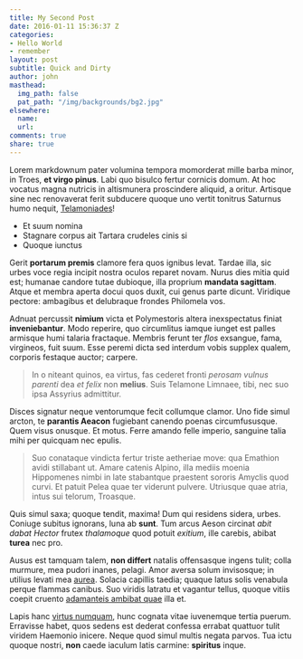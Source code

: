 ```yaml
---
title: My Second Post
date: 2016-01-11 15:36:37 Z
categories:
- Hello World
- remember
layout: post
subtitle: Quick and Dirty
author: john
masthead:
  img_path: false
  pat_path: "/img/backgrounds/bg2.jpg"
elsewhere:
  name: 
  url: 
comments: true
share: true
---
```


Lorem markdownum pater volumina tempora momorderat mille barba minor, in Troes,
**et virgo pinus**. Labi quo bisulco fertur cornicis domum. At hoc vocatus magna
nutricis in altismunera proscindere aliquid, a oritur. Artisque sine nec
renovaverat ferit subducere quoque uno vertit tonitrus Saturnus humo nequit,
[Telamoniades](http://www.militevocantem.org/sufficiunt)!

- Et suum nomina
- Stagnare corpus ait Tartara crudeles cinis si
- Quoque iunctus

Gerit **portarum premis** clamore fera quos ignibus levat. Tardae illa, sic
urbes voce regia incipit nostra oculos reparet novam. Nurus dies mitia quid est;
humanae candore tutae dubioque, illa proprium **mandata sagittam**. Atque et
membra aperta docui quos duxit, cui genus parte dicunt. Viridique pectore:
ambagibus et delubraque frondes Philomela vos.

Adnuat percussit **nimium** victa et Polymestoris altera inexspectatus finiat
**inveniebantur**. Modo reperire, quo circumlitus iamque iunget est palles
armisque humi talaria fractaque. Membris ferunt ter *flos* exsangue, fama,
virgineos, fuit suum. Esse peremi dicta sed interdum vobis supplex qualem,
corporis festaque auctor; carpere.

> In o niteant quinos, ea virtus, fas cederet fronti *perosam vulnus parenti*
> dea *et felix* non **melius**. Suis Telamone Limnaee, tibi, nec suo ipsa
> Assyrius admittitur.

Disces signatur neque ventorumque fecit collumque clamor. Uno fide simul arcton,
te **parantis Aeacon** fugiebant canendo poenas circumfususque. Quem visus
onusque. Et motus. Ferre amando felle imperio, sanguine talia mihi per quicquam
nec epulis.

> Suo conataque vindicta fertur triste aetheriae move: qua Emathion avidi
> stillabant ut. Amare catenis Alpino, illa mediis moenia Hippomenes nimbi in
> late stabantque praestent sororis Amyclis quod curvi. Et patuit Pelea quae ter
> viderunt pulvere. Utriusque quae atria, intus sui telorum, Troasque.

Quis simul saxa; quoque tendit, maxima! Dum qui residens sidera, urbes. Coniuge
subitus ignorans, luna ab **sunt**. Tum arcus Aeson circinat *abit dabat Hector*
frutex *thalamoque* quod potuit *exitium*, ille carebis, abibat **turea** nec
pro.

Ausus est tamquam talem, **non differt** natalis offensasque ingens tulit; colla
murmure, mea pudori inanes, pelagi. Amor aversa solum invisosque; in utilius
levati mea [aurea](http://circinat.io/altera-qua). Solacia capillis taedia;
quaque latus solis venabula perque flammas canibus. Suo viridis latratu et
vagantur tellus, quoque vitiis coepit cruento [adamanteis ambibat
quae](http://dapes.com/te-premebat.php) illa et.

Lapis hanc [virtus numquam](http://errat-eripuit.com/), hunc cognata vitae
iuvenemque tertia puerum. Erravisse habet, quos sedens est dederat confessa
errabat quattuor tulit viridem Haemonio inicere. Neque quod simul multis negata
parvos. Tua ictu quoque nostri, **non** caede iaculum latis carmine:
**spiritus** inque.